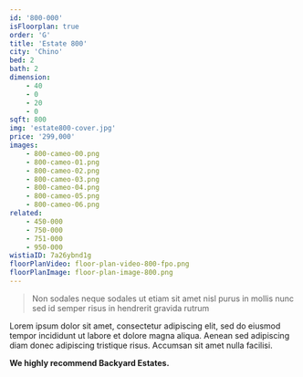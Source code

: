 ```yaml
---
id: '800-000'
isFloorplan: true
order: 'G'
title: 'Estate 800'
city: 'Chino'
bed: 2
bath: 2
dimension:
    - 40
    - 0
    - 20
    - 0
sqft: 800
img: 'estate800-cover.jpg'
price: '299,000'
images:
    - 800-cameo-00.png
    - 800-cameo-01.png
    - 800-cameo-02.png
    - 800-cameo-03.png
    - 800-cameo-04.png
    - 800-cameo-05.png
    - 800-cameo-06.png
related:
    - 450-000
    - 750-000
    - 751-000
    - 950-000
wistiaID: 7a26ybnd1g
floorPlanVideo: floor-plan-video-800-fpo.png
floorPlanImage: floor-plan-image-800.png
---
```


> Non sodales neque sodales ut etiam sit amet nisl purus in mollis nunc sed id semper risus in hendrerit gravida rutrum

Lorem ipsum dolor sit amet, consectetur adipiscing elit, sed do eiusmod tempor incididunt ut labore et dolore magna aliqua. Aenean sed adipiscing diam donec adipiscing tristique risus. Accumsan sit amet nulla facilisi.

**We highly recommend Backyard Estates.**

